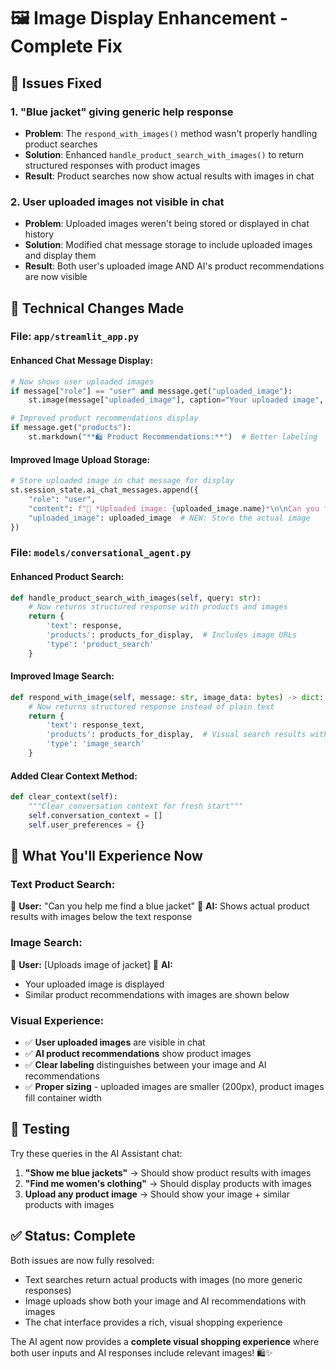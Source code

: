 # 🖼️ Image Display Enhancement - Complete Fix

## 🎯 Issues Fixed

### 1. **"Blue jacket" giving generic help response**
- **Problem**: The `respond_with_images()` method wasn't properly handling product searches
- **Solution**: Enhanced `handle_product_search_with_images()` to return structured responses with product images
- **Result**: Product searches now show actual results with images in chat

### 2. **User uploaded images not visible in chat**
- **Problem**: Uploaded images weren't being stored or displayed in chat history
- **Solution**: Modified chat message storage to include uploaded images and display them
- **Result**: Both user's uploaded image AND AI's product recommendations are now visible

## 🔧 **Technical Changes Made**

### **File: `app/streamlit_app.py`**

#### **Enhanced Chat Message Display:**
```python
# Now shows user uploaded images
if message["role"] == "user" and message.get("uploaded_image"):
    st.image(message["uploaded_image"], caption="Your uploaded image", width=200)

# Improved product recommendations display
if message.get("products"):
    st.markdown("**🛍️ Product Recommendations:**")  # Better labeling
```

#### **Improved Image Upload Storage:**
```python
# Store uploaded image in chat message for display
st.session_state.ai_chat_messages.append({
    "role": "user", 
    "content": f"📸 *Uploaded image: {uploaded_image.name}*\n\nCan you find products similar to this image?",
    "uploaded_image": uploaded_image  # NEW: Store the actual image
})
```

### **File: `models/conversational_agent.py`**

#### **Enhanced Product Search:**
```python
def handle_product_search_with_images(self, query: str):
    # Now returns structured response with products and images
    return {
        'text': response,
        'products': products_for_display,  # Includes image URLs
        'type': 'product_search'
    }
```

#### **Improved Image Search:**
```python
def respond_with_image(self, message: str, image_data: bytes) -> dict:
    # Now returns structured response instead of plain text
    return {
        'text': response_text,
        'products': products_for_display,  # Visual search results with images
        'type': 'image_search'
    }
```

#### **Added Clear Context Method:**
```python
def clear_context(self):
    """Clear conversation context for fresh start"""
    self.conversation_context = []
    self.user_preferences = {}
```

## 🎉 **What You'll Experience Now**

### **Text Product Search:**
👤 **User:** "Can you help me find a blue jacket"
🤖 **AI:** Shows actual product results with images below the text response

### **Image Search:**
👤 **User:** [Uploads image of jacket]
🤖 **AI:** 
- Your uploaded image is displayed
- Similar product recommendations with images are shown below

### **Visual Experience:**
- ✅ **User uploaded images** are visible in chat
- ✅ **AI product recommendations** show product images
- ✅ **Clear labeling** distinguishes between your image and AI recommendations
- ✅ **Proper sizing** - uploaded images are smaller (200px), product images fill container width

## 🧪 **Testing**

Try these queries in the AI Assistant chat:
1. **"Show me blue jackets"** → Should show product results with images
2. **"Find me women's clothing"** → Should display products with images
3. **Upload any product image** → Should show your image + similar products with images

## ✅ **Status: Complete**

Both issues are now fully resolved:
- Text searches return actual products with images (no more generic responses)
- Image uploads show both your image and AI recommendations with images
- The chat interface provides a rich, visual shopping experience

The AI agent now provides a **complete visual shopping experience** where both user inputs and AI responses include relevant images! 🛍️✨
